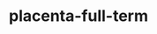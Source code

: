 ---
title: placenta-full-term
release_version: v1.2
hra_release_version:
  - v1.2
model_type: asct-b
description: '[Anatomical Structures, Cell Types, plus Biomarkers (ASCT+B) tables](https://hubmapconsortium.github.io/ccf/pages/ccf-anatomical-structures.html) aim to capture the nested *part_of* structure of anatomical human body parts, the typology of cells, and biomarkers used to identify cell types. The tables are authored and reviewed by an international team of experts. The Placenta ASCT+B table represents terms related to the full term human placenta. These include both macroscopic and microscopic anatomical structures, major cell types, and protein and lipid biomarkers specific for each cell type listed. This table was generated based on published placental histopathologic nomenclature, as well as published literature on cell-type specific biomarkers.  Most of the markers listed are observed in more than 1 study or orthogonally validated.  Note that these are predicted markers and a single marker to annotate a cell type is not likely sufficient or specific. Where more refined cell types are not available in the ontologies, the closest general term is used. For example, there are likely multiple types of placental stromal cells; however, further characterization is needed to distinguish between these cell types. Where cells of similar type occur in different locations, the closest and highest level of resolution available is used. For example, vascular endothelial cells (CL0000071) occur in multiple different contexts within the placenta, including the umbilical vessels, chorionic plate vessels, chorionic stem villous vessels and capillaries, and decidual vessels; similarly, vascular smooth muscle cells (CL0000359) occur in umbilical vessels, chorionic plate vessels, and chorionic stem villous vessels.'
creators:
  - 0000-0002-2095-7534
  - 000-0001-5963-2246
  - 0000-0002-0117-7444
project_leads:
  - 0000-0002-3321-6137
reviewers:
  - 0000-0002-9104-6674
creation_date: 2022-05-06T00:00:00
license: CC BY 4.0
publisher:  HuBMAP 
funder:  National Institutes of Health 
award_number:  OT2OD026671 
hubmap_id:  HBM446.WGLG.755 
datatable: ASCT-B_VH_Placenta_Full_Term.csv
doi: https://doi.org/10.48539/HBM446.WGLG.755
---